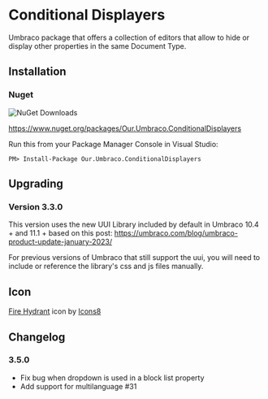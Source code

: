 # Conditional Displayers

Umbraco package that offers a collection of editors that allow to hide or display other properties in the same Document Type.

## Installation

### Nuget
![NuGet Downloads](https://img.shields.io/nuget/dt/Our.Umbraco.ConditionalDisplayers?label=Our.Umbraco.ConditionalDisplayers)


https://www.nuget.org/packages/Our.Umbraco.ConditionalDisplayers


Run this from your Package Manager Console in Visual Studio:

    PM> Install-Package Our.Umbraco.ConditionalDisplayers


## Upgrading
### Version 3.3.0
This version uses the new UUI Library included by default in Umbraco 10.4 + and 11.1 + based on this post: https://umbraco.com/blog/umbraco-product-update-january-2023/

For previous versions of Umbraco that still support the uui, you will need to include or reference the library's css and js files manually.

## Icon
<a target="_blank" href="https://icons8.com/icon/63snXzoESd3s/fire-hydrant">Fire Hydrant</a> icon by <a target="_blank" href="https://icons8.com">Icons8</a>

## Changelog
### 3.5.0
- Fix bug when dropdown is used in a block list property
- Add support for multilanguage #31

